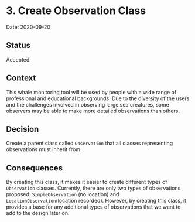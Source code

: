 # 3. Create Observation Class

Date: 2020-09-20

## Status

Accepted

## Context

This whale monitoring tool will be used by people with a wide range of professional and 
educational backgrounds. Due to the diversity of the users and the challenges involved in 
observing large sea creatures, some observers may be able to make more detailed observations
than others. 

## Decision

Create a parent class called `Observation` that all classes representing observations must inherit from.

## Consequences

By creating this class, it makes it easier to create different types of `Observation` 
classes. Currently, there are only two types of observations proposed: `SimpleObservation` (no location)
and `LocationObservation`(location recorded). However, by creating this class, it provides 
a base for any additional types of observations that we want to add to the design later on.
